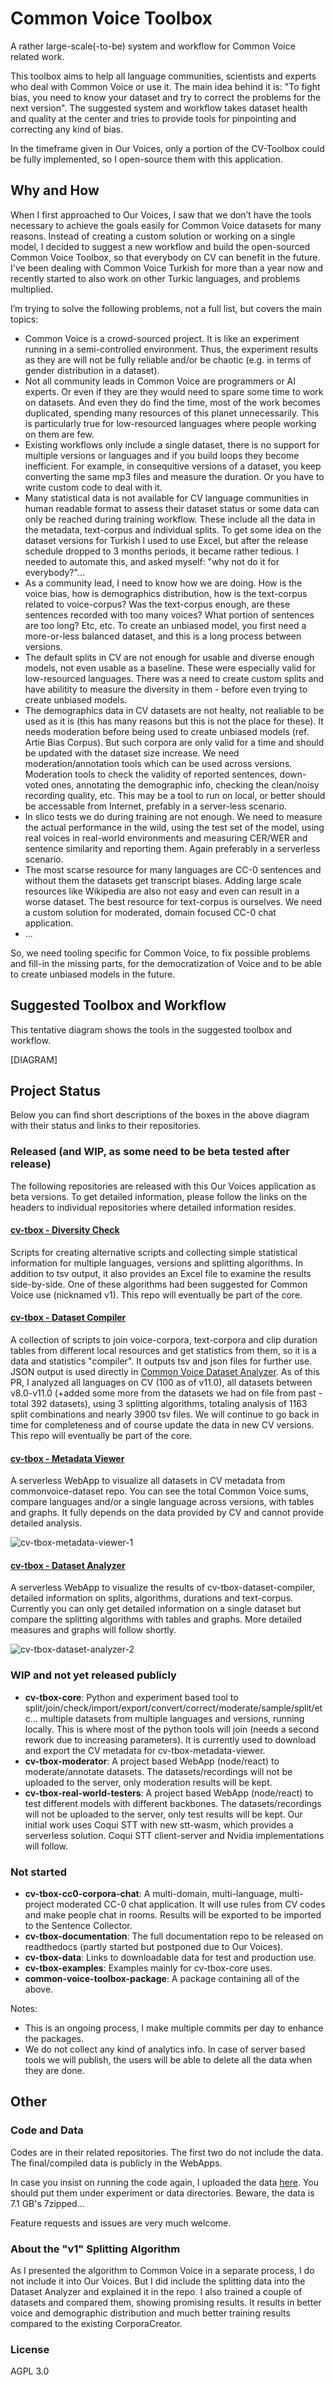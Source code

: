 # Common Voice Toolbox

A rather large-scale(-to-be) system and workflow for Common Voice related work.

This toolbox aims to help all language communities, scientists and experts who deal with Common Voice or use it. The main idea behind it is: "To fight bias, you need to know your dataset and try to correct the problems for the next version". The suggested system and workflow takes dataset health and quality at the center and tries to provide tools for pinpointing and correcting any kind of bias.

In the timeframe given in Our Voices, only a portion of the CV-Toolbox could be fully implemented, so I open-source them with this application.

## Why and How

When I first approached to Our Voices, I saw that we don’t have the tools necessary to achieve the goals easily for Common Voice datasets for many reasons. Instead of creating a custom solution or working on a single model, I decided to suggest a new workflow and build the open-sourced Common Voice Toolbox, so that everybody on CV can benefit in the future. I've been dealing with Common Voice Turkish for more than a year now and recently started to also work on other Turkic languages, and problems multiplied.

I’m trying to solve the following problems, not a full list, but covers the main topics:

- Common Voice is a crowd-sourced project. It is like an experiment running in a semi-controlled environment. Thus, the experiment results as they are will not be fully reliable and/or be chaotic (e.g. in terms of gender distribution in a dataset).
- Not all community leads in Common Voice are programmers or AI experts. Or even if they are they would need to spare some time to work on datasets. And even they do find the time, most of the work becomes duplicated, spending many resources of this planet unnecessarily. This is particularly true for low-resourced languages where people working on them are few.
- Existing workflows only include a single dataset, there is no support for multiple versions or languages and if you build loops they become inefficient. For example, in consequitive versions of a dataset, you keep converting the same mp3 files and measure the duration. Or you have to write custom code to deal with it.
- Many statistical data is not available for CV language communities in human readable format to assess their dataset status or some data can only be reached during training workflow. These include all the data in the metadata, text-corpus and individual splits. To get some idea on the dataset versions for Turkish I used to use Excel, but after the release schedule dropped to 3 months periods, it became rather tedious. I needed to automate this, and asked myself: "why not do it for everybody?"...
- As a community lead, I need to know how we are doing. How is the voice bias, how is demographics distribution, how is the text-corpus related to voice-corpus? Was the text-corpus enough, are these sentences recorded with too many voices? What portion of sentences are too long? Etc, etc. To create an unbiased model, you first need a more-or-less balanced dataset, and this is a long process between versions.
- The default splits in CV are not enough for usable and diverse enough models, not even usable as a baseline. These were especially valid for low-resourced languages. There was a need to create custom splits and have abilitity to measure the diversity in them - before even trying to create unbiased models.
- The demographics data in CV datasets are not healty, not realiable to be used as it is (this has many reasons but this is not the place for these). It needs moderation before being used to create unbiased models (ref. Artie Bias Corpus). But such corpora are only valid for a time and should be updated with the dataset size increase. We need moderation/annotation tools which can be used across versions. Moderation tools to check the validity of reported sentences, down-voted ones, annotating the demographic info, checking the clean/noisy recording quality, etc. This may be a tool to run on local, or better should be accessable from Internet, prefably in a server-less scenario.
- In slico tests we do during training are not enough. We need to measure the actual performance in the wild, using the test set of the model, using real voices in real-world environments and measuring CER/WER and sentence similarity and reporting them. Again preferably in a serverless scenario.
- The most scarse resource for many languages are CC-0 sentences and without them the datasets get transcript biases. Adding large scale resources like Wikipedia are also not easy and even can result in a worse dataset. The best resource for text-corpus is ourselves. We need a custom solution for moderated, domain focused CC-0 chat application.
- ...

So, we need tooling specific for Common Voice, to fix possible problems and fill-in the missing parts, for the democratization of Voice and to be able to create unbiased models in the future.

## Suggested Toolbox and Workflow

This tentative diagram shows the tools in the suggested toolbox and workflow.

[DIAGRAM]

## Project Status

Below you can find short descriptions of the boxes in the above diagram with their status and links to their repositories.

### Released (and WIP, as some need to be beta tested after release)

The following repositories are released with this Our Voices application as beta versions. To get detailed information, please follow the links on the headers to individual repositories where detailed information resides.

#### [cv-tbox - Diversity Check](https://github.com/HarikalarKutusu/common-voice-diversity-check)

Scripts for creating alternative scripts and collecting simple statistical information for multiple languages, versions and splitting algorithms. In addition to tsv output, it also provides an Excel file to examine the results side-by-side. One of these algorithms had been suggested for Common Voice use (nicknamed v1). This repo will eventually be part of the core.

#### [cv-tbox - Dataset Compiler](https://github.com/HarikalarKutusu/cv-tbox-dataset-compiler)

A collection of scripts to join voice-corpora, text-corpora and clip duration tables from different local resources and get statistics from them, so it is a data and statistics "compiler". It outputs tsv and json files for further use. JSON output is used directly in [Common Voice Dataset Analyzer](https://github.com/HarikalarKutusu/cv-tbox-dataset-analyzer). As of this PR, I analyzed all languages on CV (100 as of v11.0), all datasets between v8.0-v11.0 (+added some more from the datasets we had on file from past - total 392 datasets), using 3 splitting algorithms, totaling analysis of 1163 split combinations and nearly 3900 tsv files. We will continue to go back in time for completeness and of course update the data in new CV versions. This repo will eventually be part of the core.

#### [cv-tbox - Metadata Viewer](https://github.com/HarikalarKutusu/cv-tbox-metadata-viewer)

A serverless WebApp to visualize all datasets in CV metadata from commonvoice-dataset repo. You can see the total Common Voice sums, compare languages and/or a single language across versions, with tables and graphs. It fully depends on the data provided by CV and cannot provide detailed analysis.

![cv-tbox-metadata-viewer-1](https://user-images.githubusercontent.com/8849617/196776948-ca88dc68-0f85-4dc1-880b-cfe3aea00ffd.png)

#### [cv-tbox - Dataset Analyzer](https://github.com/HarikalarKutusu/cv-tbox-dataset-analyzer)

A serverless WebApp to visualize the results of cv-tbox-dataset-compiler, detailed information on splits, algorithms, durations and text-corpus. Currently you can only get detailed information on a single dataset but compare the splitting algorithms with tables and graphs. More detailed measures and graphs will follow shortly.

![cv-tbox-dataset-analyzer-2](https://user-images.githubusercontent.com/8849617/196783472-c6267eaf-40e5-4cc6-b505-37c925775330.png)

### WIP and not yet released publicly

- **cv-tbox-core**: Python and experiment based tool to split/join/check/import/export/convert/correct/moderate/sample/split/etc... multiple datasets from multiple languages and versions, running locally. This is where most of the python tools will join (needs a second rework due to increasing parameters). It is currently used to download and export the CV metadata for cv-tbox-metadata-viewer.
- **cv-tbox-moderator**: A project based WebApp (node/react) to moderate/annotate datasets. The datasets/recordings will not be uploaded to the server, only moderation results will be kept.
- **cv-tbox-real-world-testers**: A project based WebApp (node/react) to test different models with different backbones. The datasets/recordings will not be uploaded to the server, only test results will be kept. Our initial work uses Coqui STT with new stt-wasm, which provides a serverless solution. Coqui STT client-server and Nvidia implementations will follow.

### Not started

- **cv-tbox-cc0-corpora-chat**: A multi-domain, multi-language, multi-project moderated CC-0 chat application. It will use rules from CV codes and make people chat in rooms. Results will be exported to be imported to the Sentence Collector.
- **cv-tbox-documentation**: The full documentation repo to be released on readthedocs (partly started but postponed due to Our Voices).
- **cv-tbox-data**: Links to downloadable data for test and production use.
- **cv-tbox-examples**: Examples mainly for cv-tbox-core uses.
- **common-voice-toolbox-package**: A package containing all of the above.

Notes:

- This is an ongoing process, I make multiple commits per day to enhance the packages.
- We do not collect any kind of analytics info. In case of server based tools we will publish, the users will be able to delete all the data when they are done.

## Other

### Code and Data

Codes are in their related repositories. The first two do not include the data. The final/compiled data is publicly in the WebApps.

In case you insist on running the code again, I uploaded the data [here](https://drive.google.com/drive/folders/1ehE7c3jzxGt797RVJov2jGitw2CB-uVi?usp=sharing). You should put them under experiment or data directories. Beware, the data is 7.1 GB's 7zipped...

Feature requests and issues are very much welcome.

### About the "v1" Splitting Algorithm

As I presented the algorithm to Common Voice in a separate process, I do not include it into Our Voices. But I did include the splitting data into the Dataset Analyzer and explained it in the repo. I also trained a couple of datasets and compared them, showing promising results. It results in better voice and demographic distribution and much better training results compared to the existing CorporaCreator.

### License

AGPL 3.0
